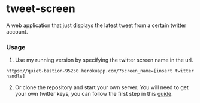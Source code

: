 # tweet-screen
A web application that just displays the latest tweet from a certain 
twitter account.
### Usage
1. Use my running version by specifying the twitter screen name in the url.
```
https://quiet-bastion-95250.herokuapp.com/?screen_name=[insert twitter handle]
```
2. Or clone the repository and start your own server. You will need to get your own twitter keys,
you can follow the first step in this [guide](http://socialmedia-class.org/twittertutorial.html).
